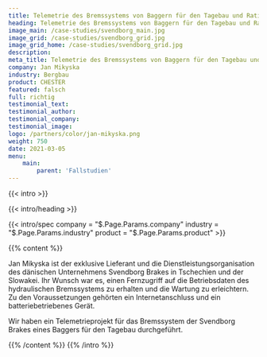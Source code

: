 ```yaml
---
title: Telemetrie des Bremssystems von Baggern für den Tagebau und Rationalisierung der Wartung 
heading: Telemetrie des Bremssystems von Baggern für den Tagebau und Rationalisierung der Wartung 
image_main: /case-studies/svendborg_main.jpg 
image_grid: /case-studies/svendborg_grid.jpg 
image_grid_home: /case-studies/svendborg_grid.jpg 
description: 
meta_title: Telemetrie des Bremssystems von Baggern für den Tagebau und Rationalisierung von Wartung und Diagnose | HARDWARIO Fallstudie 
company: Jan Mikyska 
industry: Bergbau 
product: CHESTER 
featured: falsch 
full: richtig 
testimonial_text: 
testimonial_author: 
testimonial_company: 
testimonial_image: 
logo: /partners/color/jan-mikyska.png 
weight: 750 
date: 2021-03-05 
menu:
    main: 
        parent: 'Fallstudien'
---
```


{{< intro >}}

{{< intro/heading >}}

{{< intro/spec company = "$.Page.Params.company" industry = "$.Page.Params.industry" product = "$.Page.Params.product" >}}

{{% content %}}

Jan Mikyska ist der exklusive Lieferant und die Dienstleistungsorganisation des dänischen Unternehmens Svendborg Brakes in Tschechien und der Slowakei. Ihr Wunsch war es, einen Fernzugriff auf die Betriebsdaten des hydraulischen Bremssystems zu erhalten und die Wartung zu erleichtern. Zu den Voraussetzungen gehörten ein Internetanschluss und ein batteriebetriebenes Gerät.

Wir haben ein Telemetrieprojekt für das Bremssystem der Svendborg Brakes eines Baggers für den Tagebau durchgeführt.

{{% /content %}} {{% /intro %}}